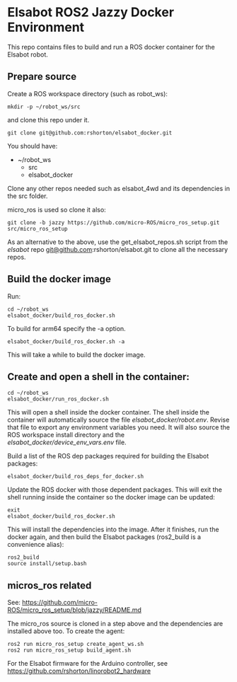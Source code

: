 # Elsabot ROS2 Jazzy Docker Environment

This repo contains files to build and run a ROS docker container for the Elsabot robot.

## Prepare source

Create a ROS workspace directory (such as robot_ws):

```
mkdir -p ~/robot_ws/src
```
and clone this repo under it.

```
git clone git@github.com:rshorton/elsabot_docker.git
```

You should have:
 - ~/robot_ws
     - src
     - elsabot_docker

Clone any other repos needed such as elsabot_4wd and its dependencies in the src folder.
 
micro_ros is used so clone it also:
```
git clone -b jazzy https://github.com/micro-ROS/micro_ros_setup.git src/micro_ros_setup
```

As an alternative to the above, use the get_elsabot_repos.sh script from
the *elsabot* repo git@github.com:rshorton/elsabot.git
to clone all the necessary repos.

## Build the docker image

Run:
```
cd ~/robot_ws
elsabot_docker/build_ros_docker.sh
```
To build for arm64 specify the -a option.
```
elsabot_docker/build_ros_docker.sh -a
```
This will take a while to build the docker image.


## Create and open a shell in the container:

````
cd ~/robot_ws
elsabot_docker/run_ros_docker.sh
````

This will open a shell inside the docker container.  The shell inside the container will automatically source the file *elsabot_docker/robot.env*.  Revise that file to export any environment variables you need.  It will also source the ROS workspace install directory and the *elsabot_docker/device_env_vars.env* file.

Build a list of the ROS dep packages required for building the Elsabot packages:
```
elsabot_docker/build_ros_deps_for_docker.sh
```

Update the ROS docker with those dependent packages.  This will exit the shell running inside the container so the docker image can be updated:
```
exit
elsabot_docker/build_ros_docker.sh
```

This will install the dependencies into the image.  After it finishes, run the docker again, and then build the Elsabot packages (ros2_build is a convenience alias):

```
ros2_build
source install/setup.bash
```

## micros_ros related
See:
    https://github.com/micro-ROS/micro_ros_setup/blob/jazzy/README.md

The micro_ros source is cloned in a step above and the dependencies are installed above too. To create the agent:

```
ros2 run micro_ros_setup create_agent_ws.sh
ros2 run micro_ros_setup build_agent.sh
```

For the Elsabot firmware for the Arduino controller, see https://github.com/rshorton/linorobot2_hardware

